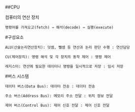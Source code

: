 ##CPU

컴퓨터의 연산 장치

    명령어를 가져오고(fetch) → 해석(decode) → 실행(execute)

#구성요소

    ALU(산술논리연산장치): 덧셈, 뺄셈 등 연산과 논리 판단 수행 : 연산담당

    CU(제어장치): 명령 해석 및 각 장치의 동작 제어 : 명령 제어 

    레지스터: 연산에 필요한 데이터나 명령을 일시적으로 저장 : 임시 저장

#버스 시스템

    데이터 버스(Data Bus): 데이터 전송 : 데이터 전송

    주소 버스(Address Bus): 메모리 주소 전달 : 위치 정보 전달

    제어 버스(Control Bus): 제어 신호 전달 : 제어 신호 전달